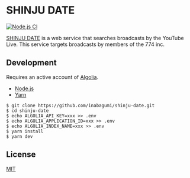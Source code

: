 # SHINJU DATE

[![Node.js CI](https://github.com/inabagumi/shinju-date/workflows/Node.js%20CI/badge.svg)](https://github.com/inabagumi/shinju-date/actions)

[SHINJU DATE](https://shinju.date/) is a web service that searches broadcasts by the YouTube Live. This service targets broadcasts by members of the 774 inc.

## Development

Requires an active account of [Algolia](https://www.algolia.com/).

- [Node.js](https://nodejs.org/en/)
- [Yarn](https://yarnpkg.com/en/)

```console
$ git clone https://github.com/inabagumi/shinju-date.git
$ cd shinju-date
$ echo ALGOLIA_API_KEY=xxx >> .env
$ echo ALGOLIA_APPLICATION_ID=xxx >> .env
$ echo ALGOLIA_INDEX_NAME=xxx >> .env
$ yarn install
$ yarn dev
```

## License

[MIT](LICENSE)
